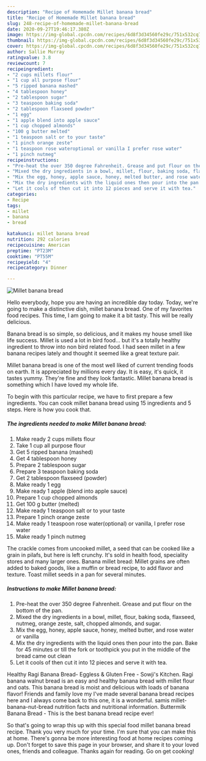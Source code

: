 ```yaml
---
description: "Recipe of Homemade Millet banana bread"
title: "Recipe of Homemade Millet banana bread"
slug: 248-recipe-of-homemade-millet-banana-bread
date: 2020-09-27T19:46:17.380Z
image: https://img-global.cpcdn.com/recipes/6d8f3d34560fe29c/751x532cq70/millet-banana-bread-recipe-main-photo.jpg
thumbnail: https://img-global.cpcdn.com/recipes/6d8f3d34560fe29c/751x532cq70/millet-banana-bread-recipe-main-photo.jpg
cover: https://img-global.cpcdn.com/recipes/6d8f3d34560fe29c/751x532cq70/millet-banana-bread-recipe-main-photo.jpg
author: Sallie Murray
ratingvalue: 3.8
reviewcount: 7
recipeingredient:
- "2 cups millets flour"
- "1 cup all purpose flour"
- "5 ripped banana mashed"
- "4 tablespoon honey"
- "2 tablespoon sugar"
- "3 teaspoon baking soda"
- "2 tablespoon flaxseed powder"
- "1 egg"
- "1 apple blend into apple sauce"
- "1 cup chopped almonds"
- "100 g butter melted"
- "1 teaspoon salt or to your taste"
- "1 pinch orange zeste"
- "1 teaspoon rose wateroptional or vanilla I prefer rose water"
- "1 pinch nutmeg"
recipeinstructions:
- "Pre-heat the over 350 degree Fahrenheit. Grease and put flour on the bottom of the pan."
- "Mixed the dry ingredients in a bowl, millet, flour, baking soda, flaxseed, nutmeg, orange zeste, salt, chopped almonds, and sugar."
- "Mix the egg, honey, apple sauce, honey, melted butter, and rose water or vanilla"
- "Mix the dry ingredients with the liquid ones then pour into the pan. Bake for 45 minutes or till the fork or toothpick you put in the middle of the bread came out clean"
- "Let it cools of then cut it into 12 pieces and serve it with tea."
categories:
- Recipe
tags:
- millet
- banana
- bread

katakunci: millet banana bread 
nutrition: 292 calories
recipecuisine: American
preptime: "PT23M"
cooktime: "PT55M"
recipeyield: "4"
recipecategory: Dinner

---
```



![Millet banana bread](https://img-global.cpcdn.com/recipes/6d8f3d34560fe29c/751x532cq70/millet-banana-bread-recipe-main-photo.jpg)

Hello everybody, hope you are having an incredible day today. Today, we're going to make a distinctive dish, millet banana bread. One of my favorites food recipes. This time, I am going to make it a bit tasty. This will be really delicious.

Banana bread is so simple, so delicious, and it makes my house smell like life success. Millet is used a lot in bird food… but it&#39;s a totally healthy ingredient to throw into non bird related food. I had seen millet in a few banana recipes lately and thought it seemed like a great texture pair.

Millet banana bread is one of the most well liked of current trending foods on earth. It is appreciated by millions every day. It is easy, it's quick, it tastes yummy. They're fine and they look fantastic. Millet banana bread is something which I have loved my whole life.


To begin with this particular recipe, we have to first prepare a few ingredients. You can cook millet banana bread using 15 ingredients and 5 steps. Here is how you cook that.

##### The ingredients needed to make Millet banana bread:

1. Make ready 2 cups millets flour
1. Take 1 cup all purpose flour
1. Get 5 ripped banana (mashed)
1. Get 4 tablespoon honey
1. Prepare 2 tablespoon sugar
1. Prepare 3 teaspoon baking soda
1. Get 2 tablespoon flaxseed (powder)
1. Make ready 1 egg
1. Make ready 1 apple (blend into apple sauce)
1. Prepare 1 cup chopped almonds
1. Get 100 g butter (melted)
1. Make ready 1 teaspoon salt or to your taste
1. Prepare 1 pinch orange zeste
1. Make ready 1 teaspoon rose water(optional) or vanilla, I prefer rose water
1. Make ready 1 pinch nutmeg


The crackle comes from uncooked millet, a seed that can be cooked like a grain in pilafs, but here is left crunchy. It&#39;s sold in health food, speciality stores and many larger ones. Banana millet bread: Millet grains are often added to baked goods, like a muffin or bread recipe, to add flavor and texture. Toast millet seeds in a pan for several minutes. 

##### Instructions to make Millet banana bread:

1. Pre-heat the over 350 degree Fahrenheit. Grease and put flour on the bottom of the pan.
1. Mixed the dry ingredients in a bowl, millet, flour, baking soda, flaxseed, nutmeg, orange zeste, salt, chopped almonds, and sugar.
1. Mix the egg, honey, apple sauce, honey, melted butter, and rose water or vanilla
1. Mix the dry ingredients with the liquid ones then pour into the pan. Bake for 45 minutes or till the fork or toothpick you put in the middle of the bread came out clean
1. Let it cools of then cut it into 12 pieces and serve it with tea.


Healthy Ragi Banana Bread- Eggless &amp; Gluten Free - Sowji&#39;s Kitchen. Ragi banana walnut bread is an easy and healthy banana bread with millet flour and oats. This banana bread is moist and delicious with loads of banana flavor! Friends and family love my I&#39;ve made several banana bread recipes here and I always come back to this one, it is a wonderful. samis millet-banana-nut-bread nutrition facts and nutritional information. Buttermilk Banana Bread - This is the best banana bread recipe ever! 

So that's going to wrap this up with this special food millet banana bread recipe. Thank you very much for your time. I'm sure that you can make this at home. There's gonna be more interesting food at home recipes coming up. Don't forget to save this page in your browser, and share it to your loved ones, friends and colleague. Thanks again for reading. Go on get cooking!

